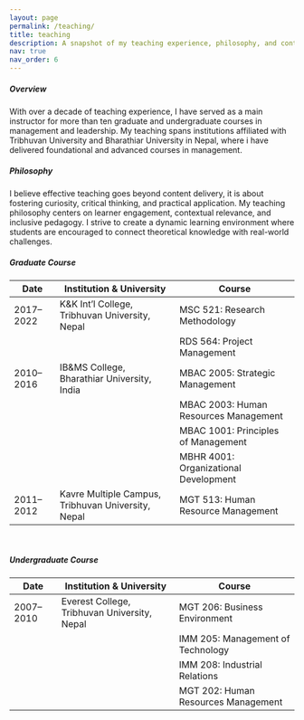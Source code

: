 ```yaml
---
layout: page
permalink: /teaching/
title: teaching
description: A snapshot of my teaching experience, philosophy, and contributions to higher education instruction.
nav: true
nav_order: 6
---
```


##### Overview
With over a decade of teaching experience, I have served as a main instructor for more than ten graduate and undergraduate courses in management and leadership. My teaching spans institutions affiliated with Tribhuvan University and Bharathiar University in Nepal, where i have delivered foundational and advanced courses in management.

##### Philosophy
I believe effective teaching goes beyond content delivery, it is about fostering curiosity, critical thinking, and practical application. My teaching philosophy centers on learner engagement, contextual relevance, and inclusive pedagogy. I strive to create a dynamic learning environment where students are encouraged to connect theoretical knowledge with real-world challenges.


##### Graduate Course

| Date         | Institution & University                             | Course                                 |
|--------------|------------------------------------------------------|----------------------------------------|
| 2017–2022    | K&K Int’l College, Tribhuvan University, Nepal       | MSC 521: Research Methodology          |
| &nbsp;       | &nbsp;                                               | RDS 564: Project Management            |
| 2010–2016    | IB&MS College, Bharathiar University, India          | MBAC 2005: Strategic Management        |
| &nbsp;       | &nbsp;                                               | MBAC 2003: Human Resources Management  |
| &nbsp;       | &nbsp;                                               | MBAC 1001: Principles of Management    |
| &nbsp;       | &nbsp;                                               | MBHR 4001: Organizational Development  |
| 2011–2012    | Kavre Multiple Campus, Tribhuvan University, Nepal   | MGT 513: Human Resource Management     |

<br>

##### Undergraduate Course

| Date         | Institution & University                             | Course                                 |
|--------------|------------------------------------------------------|----------------------------------------|
| 2007–2010    | Everest College, Tribhuvan University, Nepal         | MGT 206: Business Environment          |
| &nbsp;       | &nbsp;                                               | IMM 205: Management of Technology      |
| &nbsp;       | &nbsp;                                               | IMM 208: Industrial Relations          |
| &nbsp;       | &nbsp;                                               | MGT 202: Human Resources Management    |




